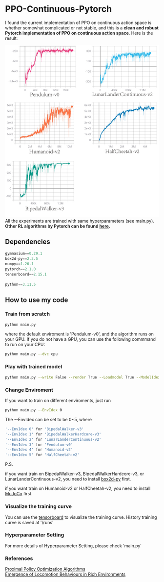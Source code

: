# PPO-Continuous-Pytorch
I found the current implementation of PPO on continuous action space is whether somewhat complicated or not stable, and this is a **clean and robust Pytorch implementation of PPO on continuous action space**. Here is the result:  
  
![avatar](https://github.com/XinJingHao/PPO-Continuous-Pytorch/blob/main/ppo_result.jpg)  
All the experiments are trained with same hyperparameters (see main.py). **Other RL algorithms by Pytorch can be found [here](https://github.com/XinJingHao/RL-Algorithms-by-Pytorch).**


## Dependencies
```python
gymnasium==0.29.1
box2d-py==2.3.5
numpy==1.26.1
pytorch==2.1.0
tensorboard==2.15.1

python==3.11.5
```

## How to use my code
### Train from scratch
```bash
python main.py
```
where the default enviroment is 'Pendulum-v0', and the algorithm runs on your GPU. If you do not have a GPU, you can use the following commmand to run on your CPU: 
```bash
python main.py --dvc cpu
```

### Play with trained model
```bash
python main.py --write False --render True --Loadmodel True --ModelIdex 400
```

### Change Enviroment
If you want to train on different enviroments, just run 
```bash
python main.py --EnvIdex 0
```

The --EnvIdex can be set to be 0~5, where   
```bash
'--EnvIdex 0' for 'BipedalWalker-v3'  
'--EnvIdex 1' for 'BipedalWalkerHardcore-v3'  
'--EnvIdex 2' for 'LunarLanderContinuous-v2'  
'--EnvIdex 3' for 'Pendulum-v0'  
'--EnvIdex 4' for 'Humanoid-v2'  
'--EnvIdex 5' for 'HalfCheetah-v2' 
```

P.S. 

if you want train on BipedalWalker-v3, BipedalWalkerHardcore-v3, or LunarLanderContinuous-v2, you need to install [box2d-py](https://gymnasium.farama.org/environments/box2d/) first.

if you want train on Humanoid-v2 or HalfCheetah-v2, you need to install [MuJoCo](https://gymnasium.farama.org/environments/mujoco/) first.

### Visualize the training curve
You can use the [tensorboard](https://pytorch.org/docs/stable/tensorboard.html) to visualize the training curve. History training curve is saved at '\runs'

### Hyperparameter Setting
For more details of Hyperparameter Setting, please check 'main.py'

### References
[Proximal Policy Optimization Algorithms](https://arxiv.org/pdf/1707.06347.pdf)  
[Emergence of Locomotion Behaviours in Rich Environments](https://arxiv.org/pdf/1707.02286.pdf)


